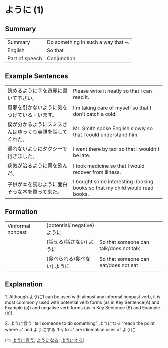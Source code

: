 # ように (1)

## Summary

<table><tr>   <td>Summary</td>   <td>Do something in such a way that ~.</td></tr><tr>   <td>English</td>   <td>So that</td></tr><tr>   <td>Part of speech</td>   <td>Conjunction</td></tr></table>

## Example Sentences

<table><tr>   <td>読めるように字を奇麗に書いて下さい。</td>   <td>Please write it neatly so that I can read it.</td></tr><tr>   <td>風邪を引かないように気をつけている・います。</td>   <td>I'm taking care of myself so that I don't catch a cold.</td></tr><tr>   <td>僕が分かるようにスミスさんはゆっくり英語を話してくれた。</td>   <td>Mr. Smith spoke English slowly so that I could understand him.</td></tr><tr>   <td>遅れないようにタクシーで行きました。</td>   <td>I went there by taxi so that I wouldn't be late.</td></tr><tr>   <td>病気が治るように薬を飲んだ。</td>   <td>I took medicine so that I would recover from illness.</td></tr><tr>   <td>子供が本を読むように面白そうな本を買って来た。</td>   <td>I bought some interesting-looking books so that my child would read books.</td></tr></table>

## Formation

<table class="table"> <tbody><tr class="tr head"> <td class="td"><span class="bold"><span>Vinformal nonpast</span></span></td> <td class="td"><span>{potential/   negative} <span class="concept">ように</span></span></td> <td class="td"><span>&nbsp;</span></td> </tr> <tr class="tr"> <td class="td"><span>&nbsp;</span></td> <td class="td"><span>{話<span class="concept">せる</span>/話<span class="concept">さない</span>} <span class="concept">ように</span></span></td> <td class="td"><span>So    that someone can talk/does not talk</span></td> </tr> <tr class="tr"> <td class="td"><span>&nbsp;</span></td> <td class="td"><span>{食べ<span class="concept">られる</span>/食べ<span class="concept">ない</span>} <span class="concept">ように</span></span></td> <td class="td"><span>So    that someone can eat/does not eat</span></td> </tr></tbody></table>

## Explanation

<p>1. Although <span class="cloze">ように</span>1 can be used with almost any informal nonpast verb, it is most commonly used with potential verb forms (as in Key Sentence(A) and Example (a)) and negative verb forms (as in Key Sentence (B) and Example (b)).</p>  <p>2. ように言う 'tell someone to do something', ようになる 'reach the point where ~' and ようにする 'try to ~' are idiomatice uses of <span class="cloze">ように</span></p>  <p>(⇨ <a href="#㊦ ように言う">ように言う</a>; <a href="#㊦ ようになる">ようになる</a>; <a href="#㊦ ようにする">ようにする</a>)</p>

